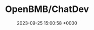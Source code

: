 ---
title: "OpenBMB/ChatDev"
link: "https://github.com/OpenBMB/ChatDev"
date: "2023-09-25 15:00:58 +0000"
description: "Create Customized Software using Natural Language Idea (through LLM-powered Multi-Agent Collaboration)"
category: "github"
---